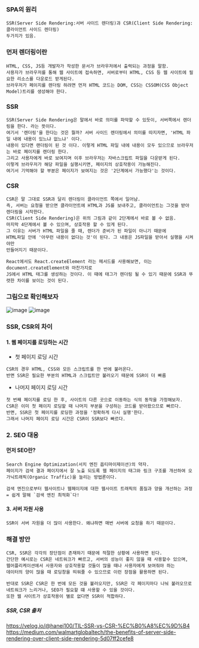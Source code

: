 ### SPA의 원리
    SSR(Server Side Rendering:서버 사이드 렌더링)과 CSR(Client Side Rendering:클라이언트 사이드 렌더링)
    두가지가 있음.

### 먼저 렌더링이란
    HTML, CSS, JS등 개발자가 작성한 문서가 브라우저에서 출력되는 과정을 말함.
    사용자가 브라우저를 통해 웹 사이트에 접속하면, 서버로부터 HTML, CSS 등 웹 사이트에 필요한 리소스를 다운로드 받게된다.
    브라우저가 페이지를 렌더링 하려면 먼저 HTML 코드는 DOM, CSS는 CSSOM(CSS Object Model)트리를 생성해야 한다.

### SSR
    SSR(Server Side Rendering은 말에서 바로 의미를 파악할 수 있듯이, 서버쪽에서 렌더링을 한다. 라는 뜻이다. 
    여기서 '렌더링'을 한다는 것은 뭘까? 서버 사이드 렌더링에서 의미를 따지자면, 'HTML 파일 내에 내용이 있느냐 없느냐' 이다.
    내용이 있다면 랜더링이 된 것 이다. 이렇게 HTML 파일 내에 내용이 모두 있으므로 브라우저는 바로 페이지를 렌더링 한다.
    그리고 사용자에게 바로 보여지며 이후 브라우저는 자바스크립트 파일을 다운받게 된다.
    이렇게 브라우저가 해당 파일을 실행시키면, 페이지의 상호작용이 가능해진다.
    여기서 기억해야 할 부분은 페이지가 보여지는 것은 '2단계에서 가능했다'는 것이다.

### CSR
    CSR은 말 그대로 SSR과 달리 렌더링이 클라이언트 쪽에서 일어남.
    즉, 서버는 요청을 받으면 클라이언트에 HTML과 JS를 보내주고, 클라이언트는 그것을 받아 렌더링을 시작한다.
    CSR(Client Side Rendering)은 위의 그림과 같이 2단계에서 바로 볼 수 없음.
    마지막 4단계에서 볼 수 있으며, 상호작용 할 수 있게 된다.
    그 이유는 서버가 HTML 파일을 줄 때, 렌더가 준비가 된 파일이 아니기 때문에
    HTML파일 안에 '아무런 내용이 없다는 것'이 된다. 그 내용은 JS파일을 받아서 실행을 시켜야만
    만들어지기 때문이다.
    
    React에서도 React.createElement 라는 메서드를 사용해보면, 이는 document.createElement와 마찬가지로
    JS에서 HTML 태그를 생성하는 것이다. 이 때에 태그가 렌더링 될 수 있기 때문에 SSR과 뚜렷한 차이를 보이는 것이 된다.

### 그림으로 확인해보자
![image](https://github.com/kimhaaneul/study/assets/158141404/fa7434d3-c8a1-4033-bf6e-7696a0d91db3)
![image](https://github.com/kimhaaneul/study/assets/158141404/d85faa2b-e3fe-4772-aff3-ba30f479251a)

### SSR, CSR의 차이
#### 1. 웹 페이지를 로딩하는 시간

- 첫 페이지 로딩 시간
```
CSR의 경우 HTML, CSS와 모든 스크립트를 한 번에 불러온다.
반면 SSR은 필요한 부분의 HTML과 스크립트만 불러오기 때문에 SSR이 더 빠름
```

- 나머지 페이지 로딩 시간
```
첫 번째 페이지를 로딩 한 후, 사이트의 다른 곳으로 이동하는 식의 동작을 가정해보자.
CSR은 이미 첫 페이지 로딩할 때 나머지 부분을 구성하는 코드를 받아왔으므로 빠르다.
반면, SSR은 첫 페이지를 로딩한 과정을 '정확하게 다시 실행'한다.
그래서 나머지 페이지 로딩 시간은 CSR이 SSR보다 빠르다.
```

### 2. SEO 대응
#### 먼저 SEO란?
```
Search Engine Optimization(서치 엔진 옵티마이제이션)의 약자.
페이지가 검색 결과 페이지에서 잘 노출 되도록 웹 페이지의 태그와 링크 구조를 개선하여 오가닉트래픽(Organic Traffic)을 늘리는 방법론이다.

검색 엔진으로부터 웹사이트나 웹페이지에 대한 웹사이트 트래픽의 품질과 양을 개선하는 과정
= 쉽게 말해 `검색 엔진 최적화`다!
```

#### 3. 서버 자원 사용
    SSR이 서버 자원을 더 많이 사용한다. 왜냐하면 매번 서버에 요청을 하기 때문이다.

### 해결 방안
```
CSR, SSR은 각각의 장단점이 존재하기 때문에 적절한 상황에 사용하면 된다.
간단한 예시로는 CSR은 네트워크가 빠르고, 서버의 성능이 좋지 않을 때 사용할수 있으며,
웹어플리케이션에서 사용자와 상호작용할 것들이 많을 때나 사용자에게 보여줘야 하는
데이터의 양이 많을 때 로딩창을 띄워줄 수 있으므로 이런 장점을 활용하면 된다.

반대로 SSR은 CSR은 한 번에 모든 것을 불러오지만, SSR은 각 페이지마다 나눠 불러오므로
네트워크가 느리거나, SEO가 필요할 떄 사용할 수 있을 것이다.
또한 웹 사이트가 상호작용이 별로 없다면 SSR이 적합하다.
```

##### SSR, CSR 출처
https://velog.io/@hanei100/TIL-SSR-vs-CSR-%EC%B0%A8%EC%9D%B4
<br>
https://medium.com/walmartglobaltech/the-benefits-of-server-side-rendering-over-client-side-rendering-5d07ff2cefe8
